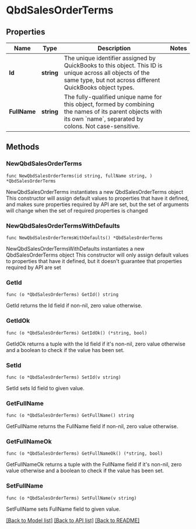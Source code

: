 # QbdSalesOrderTerms

## Properties

Name | Type | Description | Notes
------------ | ------------- | ------------- | -------------
**Id** | **string** | The unique identifier assigned by QuickBooks to this object. This ID is unique across all objects of the same type, but not across different QuickBooks object types. | 
**FullName** | **string** | The fully-qualified unique name for this object, formed by combining the names of its parent objects with its own &#x60;name&#x60;, separated by colons. Not case-sensitive. | 

## Methods

### NewQbdSalesOrderTerms

`func NewQbdSalesOrderTerms(id string, fullName string, ) *QbdSalesOrderTerms`

NewQbdSalesOrderTerms instantiates a new QbdSalesOrderTerms object
This constructor will assign default values to properties that have it defined,
and makes sure properties required by API are set, but the set of arguments
will change when the set of required properties is changed

### NewQbdSalesOrderTermsWithDefaults

`func NewQbdSalesOrderTermsWithDefaults() *QbdSalesOrderTerms`

NewQbdSalesOrderTermsWithDefaults instantiates a new QbdSalesOrderTerms object
This constructor will only assign default values to properties that have it defined,
but it doesn't guarantee that properties required by API are set

### GetId

`func (o *QbdSalesOrderTerms) GetId() string`

GetId returns the Id field if non-nil, zero value otherwise.

### GetIdOk

`func (o *QbdSalesOrderTerms) GetIdOk() (*string, bool)`

GetIdOk returns a tuple with the Id field if it's non-nil, zero value otherwise
and a boolean to check if the value has been set.

### SetId

`func (o *QbdSalesOrderTerms) SetId(v string)`

SetId sets Id field to given value.


### GetFullName

`func (o *QbdSalesOrderTerms) GetFullName() string`

GetFullName returns the FullName field if non-nil, zero value otherwise.

### GetFullNameOk

`func (o *QbdSalesOrderTerms) GetFullNameOk() (*string, bool)`

GetFullNameOk returns a tuple with the FullName field if it's non-nil, zero value otherwise
and a boolean to check if the value has been set.

### SetFullName

`func (o *QbdSalesOrderTerms) SetFullName(v string)`

SetFullName sets FullName field to given value.



[[Back to Model list]](../README.md#documentation-for-models) [[Back to API list]](../README.md#documentation-for-api-endpoints) [[Back to README]](../README.md)



